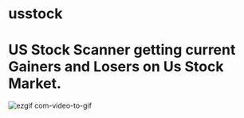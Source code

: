 # usstock
# US Stock Scanner getting current Gainers and Losers on Us Stock Market.
![ezgif com-video-to-gif](https://user-images.githubusercontent.com/15144425/91211970-40c36500-e718-11ea-9811-418b8c232ac5.gif)
